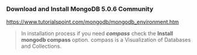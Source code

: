 ### Download and Install MongoDB 5.0.6 Community
https://www.tutorialspoint.com/mongodb/mongodb_environment.htm

>In installation process if you need ***compass*** check the **Install mongodb compass** option.
compass is a Visualization of Databases and Collections.
